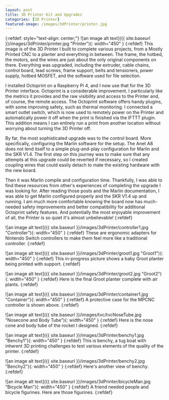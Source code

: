 ```yaml
---
layout: post
title: 3D Printer Kit and Upgrades
categories: [3D Printer]
featured-image: /images/3dPrinter/printer.jpg
---
```




{:refdef: style="text-align: center;"}
![an image alt text]({{ site.baseurl }}/images/3dPrinter/printer.jpg "Printer"){: width="450" }
{:refdef}
This image is of the 3D Printer I built to complete various projects, from a Mostly Printed CNC to a planter and everything in between. The frame, the hotbed, the motors, and the wires are just about the only original components on there. Everything was upgraded, including the extruder, cable chains, control board, lead screws, frame support, belts and tensioners, power supply, hotbed MOSFET, and the software used for file selection.

I installed Octoprint on a Raspberry Pi 4, and I now use that for the 3D Printer interface. Octoprint is a considerable improvement. I particularly like the metrics it provides and the raw visibility and access to the Printer and, of course, the remote access. The Octoprint software offers handy plugins, with some improving safety, such as thermal monitoring. I connected a smart outlet switch, which is now used to remotely power on the Printer and automatically power it off when the print is finished via the IFTTT plugin. This addition means I can entirely run a print from another location without worrying about turning the 3D Printer off.

By far, the most sophisticated upgrade was to the control board. More specifically, configuring the Marlin software for the setup. The Anet A8 does not lend itself to a simple plug-and-play configuration for Marlin and the SKR V1.4. The first step on this journey was to make sure that any attempts at this upgrade could be reverted if necessary, so I created coupling wires that could easily detach to mate the existing hardware with the new board.

Then it was Marlin compile and configuration time. Thankfully, I was able to find these resources from other's experiences of completing the upgrade I was looking for. After reading those posts and the Marlin documentation, I was able to get Marlin configured properly and the SKR V1.4 up and running. I am much more comfortable knowing the board now has much-needed safety improvements and better compatibility for additional Octoprint safety features. And potentially the most enjoyable improvement of all, the Printer is so quiet it's almost unbelievable!
{:refdef}

![an image alt text]({{ site.baseurl }}/images/3dPrinter/controller1.jpg "Controller"){: width="450" }
{:refdef}
These are ergonomic adapters for Nintendo Switch controllers to make them feel more like a traditional controller.
{:refdef}

![an image alt text]({{ site.baseurl }}/images/3dPrinter/groot1.jpg "Groot1"){: width="450" }
{:refdef}
This in-progress picture shows a baby Groot planter being printed with support.
{:refdef}

![an image alt text]({{ site.baseurl }}/images/3dPrinter/groot2.jpg "Groot2"){: width="450" }
{:refdef}
Here is the final Groot planter complete with air plants.
{:refdef}

![an image alt text]({{ site.baseurl }}/images/3dPrinter/container1.jpg "Container"){: width="450" }
{:refdef}
A protective case for the MPCNC controller is shown above.
{:refdef}

![an image alt text]({{ site.baseurl }}/images/tvc/tvcNoseTube.jpg "Nosecone and Body Tube"){: width="450" }
{:refdef}
Here is the nose cone and body tube of the rocket I designed.
{:refdef}

![an image alt text]({{ site.baseurl }}/images/3dPrinter/benchy1.jpg "Benchy1"){: width="450" }
{:refdef}
This is benchy, a tug boat with inherent 3D printing challenges to test various elements of the quality of the printer.
{:refdef}

![an image alt text]({{ site.baseurl }}/images/3dPrinter/benchy2.jpg "Benchy2"){: width="450" }
{:refdef}
Here's another view of benchy.
{:refdef}

![an image alt text]({{ site.baseurl }}/images/3dPrinter/bicycleMan.jpg "Bicycle Man"){: width="450" }
{:refdef}
A friend needed people and bicycle figurines. Here are those figurines.
{:refdef}
